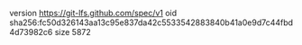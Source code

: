 version https://git-lfs.github.com/spec/v1
oid sha256:fc50d326143aa13c95e837da42c5533542883840b41a0e9d7c44fbd4d73982c6
size 5872
